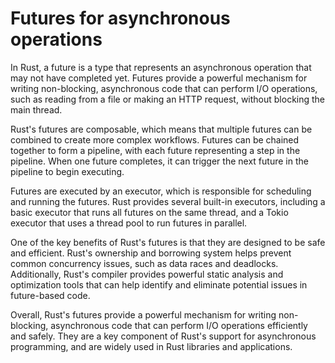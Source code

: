# Futures for asynchronous operations

In Rust, a future is a type that represents an asynchronous operation that may not have completed yet. Futures provide a powerful mechanism for writing non-blocking, asynchronous code that can perform I/O operations, such as reading from a file or making an HTTP request, without blocking the main thread.

Rust's futures are composable, which means that multiple futures can be combined to create more complex workflows. Futures can be chained together to form a pipeline, with each future representing a step in the pipeline. When one future completes, it can trigger the next future in the pipeline to begin executing.

Futures are executed by an executor, which is responsible for scheduling and running the futures. Rust provides several built-in executors, including a basic executor that runs all futures on the same thread, and a Tokio executor that uses a thread pool to run futures in parallel.

One of the key benefits of Rust's futures is that they are designed to be safe and efficient. Rust's ownership and borrowing system helps prevent common concurrency issues, such as data races and deadlocks. Additionally, Rust's compiler provides powerful static analysis and optimization tools that can help identify and eliminate potential issues in future-based code.

Overall, Rust's futures provide a powerful mechanism for writing non-blocking, asynchronous code that can perform I/O operations efficiently and safely. They are a key component of Rust's support for asynchronous programming, and are widely used in Rust libraries and applications.
